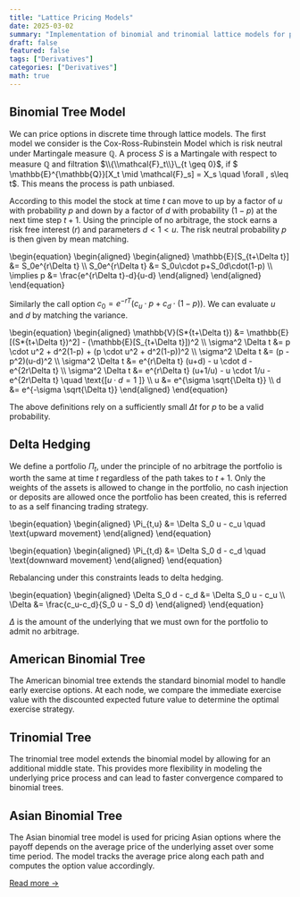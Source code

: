 ```yaml
---
title: "Lattice Pricing Models"
date: 2025-03-02
summary: "Implementation of binomial and trinomial lattice models for pricing options, including European, American, and Asian options with delta hedging strategies."
draft: false
featured: false
tags: ["Derivatives"]
categories: ["Derivatives"]
math: true
---
```


## Binomial Tree Model

We can price options in discrete time through lattice models. The first model we consider is the Cox-Ross-Rubinstein Model which is risk neutral under Martingale measure $\mathbb{Q}$. A process $S$ is a Martingale with respect to measure $\mathbb{Q}$ and filtration $\\{\\mathcal{F}_t\\}\_{t \geq 0}$, if $ \mathbb{E}^{\mathbb{Q}}[X_t \mid \mathcal{F}_s] = X_s \quad \forall \, s\leq t$. This means the process is path unbiased.

According to this model the stock at time $t$ can move to up by a factor of $u$ with probability $p$ and down by a factor of $d$ with probability $(1-p)$ at the next time step $t+1$. Using the principle of no arbitrage, the stock earns a risk free interest ($r$) and parameters $d < 1 < u$. The risk neutral probability $p$ is then given by mean matching.

\begin{equation}
\begin{aligned}
\begin{aligned}
\mathbb{E}[S_{t+\Delta t}] &= S_0e^{r\Delta t} \\\\
S_0e^{r\Delta t} &= S_0u\cdot p+S_0d\cdot(1-p) \\\\
\implies p &= \frac{e^{r\Delta t}-d}{u-d}
\end{aligned}
\end{aligned}
\end{equation}

Similarly the call option $c_0 = e^{-rT}(c_u\cdot p+c_d\cdot(1-p))$. We can evaluate $u$ and $d$ by matching the variance.

\begin{equation}
\begin{aligned}
\mathbb{V}(S*{t+\Delta t}) &= \mathbb{E}[(S*{t+\Delta t})^2] - (\mathbb{E}[S_{t+\Delta t}])^2 \\\\
\sigma^2 \Delta t &= p \cdot u^2 + d^2(1-p) + (p \cdot u^2 + d^2(1-p))^2 \\\\
\sigma^2 \Delta t &= (p -p^2)(u-d)^2 \\\\
\sigma^2 \Delta t &= e^{r\Delta t} (u+d) - u \cdot d - e^{2r\Delta t} \\\\
\sigma^2 \Delta t &= e^{r\Delta t} (u+1/u) - u \cdot 1/u - e^{2r\Delta t} \quad \text{[$u\cdot d=1$ ]} \\\\
u &= e^{\sigma \sqrt{\Delta t}} \\\\
d &= e^{-\sigma \sqrt{\Delta t}}
\end{aligned}
\end{equation}

The above definitions rely on a sufficiently small $\Delta t$ for $p$ to be a valid probability.

## Delta Hedging

We define a portfolio $\Pi_{t}$, under the principle of no arbitrage the portfolio is worth the same at time $t$ regardless of the path takes to $t+1$. Only the weights of the assets is allowed to change in the portfolio, no cash injection or deposits are allowed once the portfolio has been created, this is referred to as a self financing trading strategy.

\begin{equation}
\begin{aligned}
\Pi\_{t,u} &= \Delta S_0 u - c_u \quad \text{upward movement}
\end{aligned}
\end{equation}

\begin{equation}
\begin{aligned}
\Pi\_{t,d} &= \Delta S_0 d - c_d \quad \text{downward movement}
\end{aligned}
\end{equation}

Rebalancing under this constraints leads to delta hedging.

\begin{equation}
\begin{aligned}
\Delta S_0 d - c_d &= \Delta S_0 u - c_u \\\\
\Delta &= \frac{c_u-c_d}{S_0 u - S_0 d}
\end{aligned}
\end{equation}

$\Delta$ is the amount of the underlying that we must own for the portfolio to admit no arbitrage.

## American Binomial Tree

The American binomial tree extends the standard binomial model to handle early exercise options. At each node, we compare the immediate exercise value with the discounted expected future value to determine the optimal exercise strategy.

## Trinomial Tree

The trinomial tree model extends the binomial model by allowing for an additional middle state. This provides more flexibility in modeling the underlying price process and can lead to faster convergence compared to binomial trees.

## Asian Binomial Tree

The Asian binomial tree model is used for pricing Asian options where the payoff depends on the average price of the underlying asset over some time period. The model tracks the average price along each path and computes the option value accordingly.

[Read more →](https://github.com/SboneloMdluli/Financial-Engineering-Forum-Posts/blob/master/lattice_pricing_models.ipynb)
